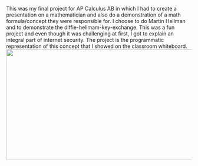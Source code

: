 This was my final project for AP Calculus AB in which I had to create a presentation on a mathematician and also do a demonstration of a math formula/concept they were responsible for. I choose to do Martin Hellman and to demonstrate the diffie-hellmam-key-exchange. This was a fun project and even though it was challenging at first, I got to explain an integral part of internet security. The project is the programmatic representation of this concept that I showed on the classroom whiteboard.
<img src="https://chunminchang.gitbooks.io/j-pake-over-tls/content/appendix/dh/DH-color-1.png" width=1000 height=300>

